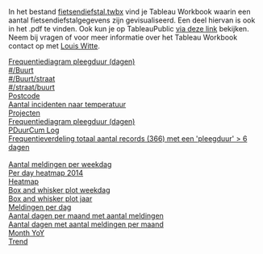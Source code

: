 In het bestand [fietsendiefstal.twbx](./fietsendiefstal.twbx) vind je Tableau Workbook waarin een aantal fietsendiefstalgegevens zijn gevisualiseerd. Een deel hiervan is ook in het .pdf te vinden.
Ook kun je op TableauPublic [via deze link](https://public.tableau.com/profile/louiswitte#!/vizhome/FietsenDiefstal/buurtstraat) bekijken.    
Neem bij vragen of voor meer informatie over het Tableau Workbook contact op met [Louis Witte](mailto:a.p.witte@provinciegroningen.nl).

[Frequentiediagram pleegduur (dagen)](https://public.tableau.com/profile/louiswitte#!/vizhome/FietsenDiefstal/Pleegduur)    
[#/Buurt](https://public.tableau.com/profile/louiswitte#!/vizhome/FietsenDiefstal/Buurt)    
[#/Buurt/straat](https://public.tableau.com/profile/louiswitte#!/vizhome/FietsenDiefstal/buurtstraat)    
[#/straat/buurt](https://public.tableau.com/profile/louiswitte#!/vizhome/FietsenDiefstal/straatbuurt)    
[Postcode](https://public.tableau.com/profile/louiswitte#!/vizhome/FietsenDiefstal/PostCode)    
[Aantal incidenten naar temperatuur](https://public.tableau.com/profile/louiswitte#!/vizhome/FietsenDiefstal/Temperatuur)    
[Projecten](https://public.tableau.com/profile/louiswitte#!/vizhome/FietsenDiefstal/Projecten)    
[Frequentiediagram pleegduur (dagen)](https://public.tableau.com/profile/louiswitte#!/vizhome/FietsenDiefstal/DuurTabel)    
[PDuurCum Log](https://public.tableau.com/profile/louiswitte#!/vizhome/FietsenDiefstal/PDuurCumLog)    
[Frequentieverdeling totaal aantal records (366) met een 'pleegduur' > 6 dagen](https://public.tableau.com/profile/louiswitte#!/vizhome/FietsenDiefstal/PDLang)    
[](https://public.tableau.com/profile/louiswitte#!/vizhome/FietsenDiefstal/PDPerWeekdag)    
[Aantal meldingen per weekdag](https://public.tableau.com/profile/louiswitte#!/vizhome/FietsenDiefstal/PDWeekdag)    
[Per day heatmap 2014](https://public.tableau.com/profile/louiswitte#!/vizhome/FietsenDiefstal/PerDayHeatMap)       
[Heatmap](https://public.tableau.com/profile/louiswitte#!/vizhome/FietsenDiefstal/Heatmap)     
[Box and whisker plot weekdag](https://public.tableau.com/profile/louiswitte#!/vizhome/FietsenDiefstal/BWweekdag)     
[Box and whisker plot jaar](https://public.tableau.com/profile/louiswitte#!/vizhome/FietsenDiefstal/BWjaar)    
[Meldingen per dag](https://public.tableau.com/profile/louiswitte#!/vizhome/FietsenDiefstal/Meldingdag)     
[Aantal dagen per maand met aantal meldingen](https://public.tableau.com/profile/louiswitte#!/vizhome/FietsenDiefstal/DagenMetMeldingen)    
[Aantal dagen met aantal meldingen per maand](https://public.tableau.com/profile/louiswitte#!/vizhome/FietsenDiefstal/Meldingenpdpm)    
[Month YoY](https://public.tableau.com/profile/louiswitte#!/vizhome/FietsenDiefstal/MonthYoY)    
[Trend](https://public.tableau.com/profile/louiswitte#!/vizhome/FietsenDiefstal/Trend)    
